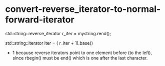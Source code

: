 # convert-reverse_iterator-to-normal-forward-iterator

std::string::reverse_iterator r_iter = mystring.rend();

std::string::iterator iter = ( r_iter + 1).base()

+ 1 because reverse iterators point to one element before (to the left),
since rbegin() must be end() which is one after the last character.


